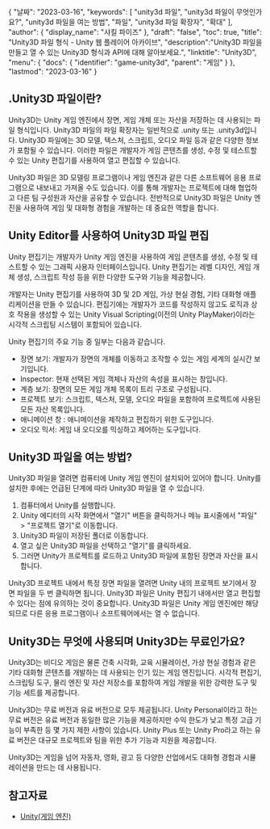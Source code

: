 {
"날짜": "2023-03-16",
  "keywords": [
"unity3d 파일",
"unity3d 파일이 무엇인가요?",
"unity3d 파일을 여는 방법",
"파일",
"unity3d 파일 확장자",
"확대"
],
  "author": {
"display_name": "샤킬 파이즈"
},
"draft": "false",
"toc": true,
"title": "Unity3D 파일 형식 - Unity 웹 플레이어 아카이브",
  "description":"Unity3D 파일을 만들고 열 수 있는 Unity3D 형식과 API에 대해 알아보세요.",
"linktitle": "Unity3D",
  "menu": {
    "docs": {
      "identifier": "game-unity3d",
"parent": "게임"
}
},
"lastmod": "2023-03-16"
}

## .Unity3D 파일이란?

Unity3D는 Unity 게임 엔진에서 장면, 게임 개체 또는 자산을 저장하는 데 사용되는 파일 형식입니다. Unity3D 파일의 파일 확장자는 일반적으로 .unity 또는 .unity3d입니다. Unity3D 파일에는 3D 모델, 텍스처, 스크립트, 오디오 파일 등과 같은 다양한 정보가 포함될 수 있습니다. 이러한 파일은 개발자가 게임 콘텐츠를 생성, 수정 및 테스트할 수 있는 Unity 편집기를 사용하여 열고 편집할 수 있습니다.

Unity3D 파일은 3D 모델링 프로그램이나 게임 엔진과 같은 다른 소프트웨어 응용 프로그램으로 내보내고 가져올 수도 있습니다. 이를 통해 개발자는 프로젝트에 대해 협업하고 다른 팀 구성원과 자산을 공유할 수 있습니다. 전반적으로 Unity3D 파일은 Unity 엔진을 사용하여 게임 및 대화형 경험을 개발하는 데 중요한 역할을 합니다.

## Unity Editor를 사용하여 Unity3D 파일 편집

Unity 편집기는 개발자가 Unity 게임 엔진을 사용하여 게임 콘텐츠를 생성, 수정 및 테스트할 수 있는 그래픽 사용자 인터페이스입니다. Unity 편집기는 레벨 디자인, 게임 개체 생성, 스크립트 작성 등을 위한 다양한 도구와 기능을 제공합니다.

개발자는 Unity 편집기를 사용하여 3D 및 2D 게임, 가상 현실 경험, 기타 대화형 애플리케이션을 만들 수 있습니다. 편집기에는 개발자가 코드를 작성하지 않고도 로직과 상호 작용을 생성할 수 있는 Unity Visual Scripting(이전의 Unity PlayMaker)이라는 시각적 스크립팅 시스템이 포함되어 있습니다.

Unity 편집기의 주요 기능 중 일부는 다음과 같습니다.

- 장면 보기: 개발자가 장면의 개체를 이동하고 조작할 수 있는 게임 세계의 실시간 보기입니다.
- Inspector: 현재 선택된 게임 객체나 자산의 속성을 표시하는 창입니다.
- 계층 보기: 장면의 모든 게임 개체 목록이 트리 구조로 구성됩니다.
- 프로젝트 보기: 스크립트, 텍스처, 모델, 오디오 파일을 포함하여 프로젝트에 사용된 모든 자산 목록입니다.
- 애니메이션 창 : 애니메이션을 제작하고 편집하기 위한 도구입니다.
- 오디오 믹서: 게임 내 오디오를 믹싱하고 제어하는 도구입니다.

## Unity3D 파일을 여는 방법?

Unity3D 파일을 열려면 컴퓨터에 Unity 게임 엔진이 설치되어 있어야 합니다. Unity를 설치한 후에는 언급된 단계에 따라 Unity3D 파일을 열 수 있습니다.

1. 컴퓨터에서 Unity를 실행합니다.
2. Unity 에디터의 시작 화면에서 "열기" 버튼을 클릭하거나 메뉴 표시줄에서 "파일" > "프로젝트 열기"로 이동합니다.
3. Unity3D 파일이 저장된 폴더로 이동합니다.
4. 열고 싶은 Unity3D 파일을 선택하고 "열기"를 클릭하세요.
5. 그러면 Unity가 프로젝트를 로드하고 Unity3D 파일에 포함된 장면과 자산을 표시합니다.

Unity3D 프로젝트 내에서 특정 장면 파일을 열려면 Unity 내의 프로젝트 보기에서 장면 파일을 두 번 클릭하면 됩니다. Unity3D 파일은 Unity 편집기 내에서만 열고 편집할 수 있다는 점에 유의하는 것이 중요합니다. Unity3D 파일은 Unity 게임 엔진에만 해당되므로 다른 응용 프로그램이나 소프트웨어에서는 열 수 없습니다.

## Unity3D는 무엇에 사용되며 Unity3D는 무료인가요?

Unity3D는 비디오 게임은 물론 건축 시각화, 교육 시뮬레이션, 가상 현실 경험과 같은 기타 대화형 콘텐츠를 개발하는 데 사용되는 인기 있는 게임 엔진입니다. 시각적 편집기, 스크립팅 도구, 물리 엔진 및 자산 저장소를 포함하여 게임 개발을 위한 강력한 도구 및 기능 세트를 제공합니다.

Unity3D는 무료 버전과 유료 버전으로 모두 제공됩니다. Unity Personal이라고 하는 무료 버전은 유료 버전과 동일한 많은 기능을 제공하지만 수익 한도가 낮고 특정 고급 기능이 부족한 등 몇 가지 제한 사항이 있습니다. Unity Plus 또는 Unity Pro라고 하는 유료 버전은 대규모 프로젝트와 팀을 위한 추가 기능과 지원을 제공합니다.

Unity3D는 게임을 넘어 자동차, 영화, 광고 등 다양한 산업에서도 대화형 경험과 시뮬레이션을 만드는 데 사용됩니다.

## 참고자료
* [Unity(게임 엔진)](https://en.wikipedia.org/wiki/Unity_(game_engine))

